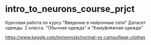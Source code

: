 # intro_to_neurons_course_prjct
Курсовая работа по курсу "Введение в нейронные сети"
Датасет одежды. 2 класса. "Обычная одежда" и "Камуфляжная одежда" <p>https://www.kaggle.com/imneonizer/normal-vs-camouflage-clothes
